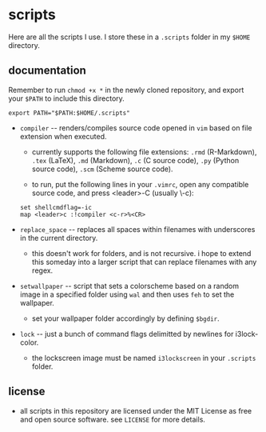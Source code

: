 # scripts

Here are all the scripts I use. I store these in a `.scripts` folder in my `$HOME` directory.

## documentation

Remember to run `chmod +x *` in the newly cloned repository, and export your `$PATH` to include this directory.
```
export PATH="$PATH:$HOME/.scripts"
```

* `compiler` -- renders/compiles source code opened in `vim` based on file extension when executed. 

	* currently supports the following file extensions: `.rmd` (R-Markdown), `.tex` (LaTeX), `.md` (Markdown), `.c` (C source code), `.py` (Python source code), `.scm` (Scheme source code).

	* to run, put the following lines in your `.vimrc`, open any compatible source code, and press \<leader\>-C (usually \\-c):
	```
	set shellcmdflag=-ic
	map <leader>c :!compiler <c-r>%<CR>
	```

* `replace_space` -- replaces all spaces within filenames with underscores in the current directory.
	
	* this doesn't work for folders, and is not recursive. i hope to extend this someday into a larger script that can replace filenames with any regex.

* `setwallpaper` -- script that sets a colorscheme based on a random image in a specified folder using `wal` and then uses `feh` to set the wallpaper.

	* set your wallpaper folder accordingly by defining `$bgdir`.

* `lock` -- just a bunch of command flags delimitted by newlines for i3lock-color.
	
	* the lockscreen image must be named `i3lockscreen` in your `.scripts` folder.

## license

* all scripts in this repository are licensed under the MIT License as free and open source software. see `LICENSE` for more details.
